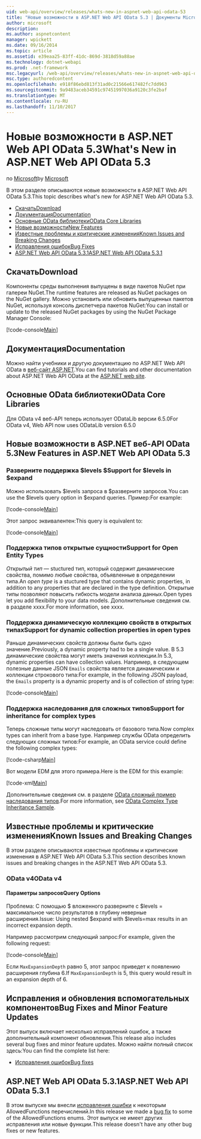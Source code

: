 ```yaml
---
uid: web-api/overview/releases/whats-new-in-aspnet-web-api-odata-53
title: "Новые возможности в ASP.NET Web API OData 5.3 | Документы Microsoft"
author: microsoft
description: 
ms.author: aspnetcontent
manager: wpickett
ms.date: 09/16/2014
ms.topic: article
ms.assetid: e39eaa25-83ff-41dc-869d-3818d59a88ae
ms.technology: dotnet-webapi
ms.prod: .net-framework
msc.legacyurl: /web-api/overview/releases/whats-new-in-aspnet-web-api-odata-53
msc.type: authoredcontent
ms.openlocfilehash: e918f86ebd813f31ad0c21566e617482fc7dd963
ms.sourcegitcommit: 9a9483aceb34591c97451997036a9120c3fe2baf
ms.translationtype: MT
ms.contentlocale: ru-RU
ms.lasthandoff: 11/10/2017
---
```

<a name="whats-new-in-aspnet-web-api-odata-53"></a><span data-ttu-id="8bdc7-102">Новые возможности в ASP.NET Web API OData 5.3</span><span class="sxs-lookup"><span data-stu-id="8bdc7-102">What's New in ASP.NET Web API OData 5.3</span></span>
====================
<span data-ttu-id="8bdc7-103">по [Microsoft](https://github.com/microsoft)</span><span class="sxs-lookup"><span data-stu-id="8bdc7-103">by [Microsoft](https://github.com/microsoft)</span></span>

<span data-ttu-id="8bdc7-104">В этом разделе описываются новые возможности в ASP.NET Web API OData 5.3.</span><span class="sxs-lookup"><span data-stu-id="8bdc7-104">This topic describes what's new for ASP.NET Web API OData 5.3.</span></span>

- [<span data-ttu-id="8bdc7-105">Скачать</span><span class="sxs-lookup"><span data-stu-id="8bdc7-105">Download</span></span>](#download)
- [<span data-ttu-id="8bdc7-106">Документация</span><span class="sxs-lookup"><span data-stu-id="8bdc7-106">Documentation</span></span>](#documentation)
- [<span data-ttu-id="8bdc7-107">Основные OData библиотеки</span><span class="sxs-lookup"><span data-stu-id="8bdc7-107">OData Core Libraries</span></span>](#corelib)
- [<span data-ttu-id="8bdc7-108">Новые возможности</span><span class="sxs-lookup"><span data-stu-id="8bdc7-108">New Features</span></span>](#newf)
- [<span data-ttu-id="8bdc7-109">Известные проблемы и критические изменения</span><span class="sxs-lookup"><span data-stu-id="8bdc7-109">Known Issues and Breaking Changes</span></span>](#known-issues)
- [<span data-ttu-id="8bdc7-110">Исправления ошибок</span><span class="sxs-lookup"><span data-stu-id="8bdc7-110">Bug Fixes</span></span>](#bug-fixes)
- [<span data-ttu-id="8bdc7-111">ASP.NET Web API OData 5.3.1</span><span class="sxs-lookup"><span data-stu-id="8bdc7-111">ASP.NET Web API OData 5.3.1</span></span>](#OD)

<a id="download"></a>
## <a name="download"></a><span data-ttu-id="8bdc7-112">Скачать</span><span class="sxs-lookup"><span data-stu-id="8bdc7-112">Download</span></span>

<span data-ttu-id="8bdc7-113">Компоненты среды выполнения выпущены в виде пакетов NuGet при галереи NuGet.</span><span class="sxs-lookup"><span data-stu-id="8bdc7-113">The runtime features are released as NuGet packages on the NuGet gallery.</span></span> <span data-ttu-id="8bdc7-114">Можно установить или обновить выпущенных пакетов NuGet, используя консоль диспетчера пакетов NuGet:</span><span class="sxs-lookup"><span data-stu-id="8bdc7-114">You can install or update to the released NuGet packages by using the NuGet Package Manager Console:</span></span>

[!code-console[Main](whats-new-in-aspnet-web-api-odata-53/samples/sample1.cmd)]

<a id="documentation"></a>
## <a name="documentation"></a><span data-ttu-id="8bdc7-115">Документация</span><span class="sxs-lookup"><span data-stu-id="8bdc7-115">Documentation</span></span>

<span data-ttu-id="8bdc7-116">Можно найти учебники и другую документацию по ASP.NET Web API OData в [веб-сайт ASP.NET](../odata-support-in-aspnet-web-api/index.md).</span><span class="sxs-lookup"><span data-stu-id="8bdc7-116">You can find tutorials and other documentation about ASP.NET Web API OData at the [ASP.NET web site](../odata-support-in-aspnet-web-api/index.md).</span></span>

<a id="corelib"></a>
## <a name="odata-core-libraries"></a><span data-ttu-id="8bdc7-117">Основные OData библиотеки</span><span class="sxs-lookup"><span data-stu-id="8bdc7-117">OData Core Libraries</span></span>

<span data-ttu-id="8bdc7-118">Для OData v4 веб-API теперь использует ODataLib версии 6.5.0</span><span class="sxs-lookup"><span data-stu-id="8bdc7-118">For OData v4, Web API now uses ODataLib version 6.5.0</span></span>

<a id="newf"></a>
## <a name="new-features-in-aspnet-web-api-odata-53"></a><span data-ttu-id="8bdc7-119">Новые возможности в ASP.NET веб-API OData 5.3</span><span class="sxs-lookup"><span data-stu-id="8bdc7-119">New Features in ASP.NET Web API OData 5.3</span></span>

### <a name="support-for-levels-in-expand"></a><span data-ttu-id="8bdc7-120">Разверните поддержка $levels $</span><span class="sxs-lookup"><span data-stu-id="8bdc7-120">Support for $levels in $expand</span></span>

<span data-ttu-id="8bdc7-121">Можно использовать $levels запроса в $разверните запросов.</span><span class="sxs-lookup"><span data-stu-id="8bdc7-121">You can use the $levels query option in $expand queries.</span></span> <span data-ttu-id="8bdc7-122">Пример:</span><span class="sxs-lookup"><span data-stu-id="8bdc7-122">For example:</span></span>

[!code-console[Main](whats-new-in-aspnet-web-api-odata-53/samples/sample2.cmd)]

<span data-ttu-id="8bdc7-123">Этот запрос эквивалентен:</span><span class="sxs-lookup"><span data-stu-id="8bdc7-123">This query is equivalent to:</span></span>

[!code-console[Main](whats-new-in-aspnet-web-api-odata-53/samples/sample3.cmd)]

<a id="open-entity-types"></a>
### <a name="support-for-open-entity-types"></a><span data-ttu-id="8bdc7-124">Поддержка типов открытые сущности</span><span class="sxs-lookup"><span data-stu-id="8bdc7-124">Support for Open Entity Types</span></span>

<span data-ttu-id="8bdc7-125">*Открытый тип* — stuctured тип, который содержит динамические свойства, помимо любые свойства, объявленные в определении типа.</span><span class="sxs-lookup"><span data-stu-id="8bdc7-125">An *open type* is a stuctured type that contains dynamic properties, in addition to any properties that are declared in the type definition.</span></span> <span data-ttu-id="8bdc7-126">Открытые типы позволяют повысить гибкость модели анализа данных.</span><span class="sxs-lookup"><span data-stu-id="8bdc7-126">Open types let you add flexibility to your data models.</span></span> <span data-ttu-id="8bdc7-127">Дополнительные сведения см. в разделе xxxx.</span><span class="sxs-lookup"><span data-stu-id="8bdc7-127">For more information, see xxxx.</span></span>

### <a name="support-for-dynamic-collection-properties-in-open-types"></a><span data-ttu-id="8bdc7-128">Поддержка динамическую коллекцию свойств в открытых типах</span><span class="sxs-lookup"><span data-stu-id="8bdc7-128">Support for dynamic collection properties in open types</span></span>

<span data-ttu-id="8bdc7-129">Раньше динамических свойств должны были быть одно значение.</span><span class="sxs-lookup"><span data-stu-id="8bdc7-129">Previously, a dynamic property had to be a single value.</span></span> <span data-ttu-id="8bdc7-130">В 5.3 динамические свойства могут иметь значения коллекции.</span><span class="sxs-lookup"><span data-stu-id="8bdc7-130">In 5.3, dynamic properties can have collection values.</span></span> <span data-ttu-id="8bdc7-131">Например, в следующем полезные данные JSON `Emails` свойства является динамическим и коллекции строкового типа:</span><span class="sxs-lookup"><span data-stu-id="8bdc7-131">For example, in the following JSON payload, the `Emails` property is a dynamic property and is of collection of string type:</span></span>

[!code-console[Main](whats-new-in-aspnet-web-api-odata-53/samples/sample4.cmd)]

### <a name="support-for-inheritance-for-complex-types"></a><span data-ttu-id="8bdc7-132">Поддержка наследования для сложных типов</span><span class="sxs-lookup"><span data-stu-id="8bdc7-132">Support for inheritance for complex types</span></span>

<span data-ttu-id="8bdc7-133">Теперь сложные типы могут наследовать от базового типа.</span><span class="sxs-lookup"><span data-stu-id="8bdc7-133">Now complex types can inherit from a base type.</span></span> <span data-ttu-id="8bdc7-134">Например службы OData определить следующих сложных типов:</span><span class="sxs-lookup"><span data-stu-id="8bdc7-134">For example, an OData service could define the following complex types:</span></span>

[!code-csharp[Main](whats-new-in-aspnet-web-api-odata-53/samples/sample5.cs)]

<span data-ttu-id="8bdc7-135">Вот модели EDM для этого примера.</span><span class="sxs-lookup"><span data-stu-id="8bdc7-135">Here is the EDM for this example:</span></span>

[!code-xml[Main](whats-new-in-aspnet-web-api-odata-53/samples/sample6.xml?highlight=8,15)]

<span data-ttu-id="8bdc7-136">Дополнительные сведения см. в разделе [OData сложный пример наследования типов](http://aspnet.codeplex.com/SourceControl/latest#Samples/WebApi/OData/v4/ODataComplexTypeInheritanceSample/ReadMe.txt).</span><span class="sxs-lookup"><span data-stu-id="8bdc7-136">For more information, see [OData Complex Type Inheritance Sample](http://aspnet.codeplex.com/SourceControl/latest#Samples/WebApi/OData/v4/ODataComplexTypeInheritanceSample/ReadMe.txt).</span></span>

<a id="known-issues"></a>
## <a name="known-issues-and-breaking-changes"></a><span data-ttu-id="8bdc7-137">Известные проблемы и критические изменения</span><span class="sxs-lookup"><span data-stu-id="8bdc7-137">Known Issues and Breaking Changes</span></span>

<span data-ttu-id="8bdc7-138">В этом разделе описываются известные проблемы и критические изменения в ASP.NET Web API OData 5.3.</span><span class="sxs-lookup"><span data-stu-id="8bdc7-138">This section describes known issues and breaking changes in the ASP.NET Web API OData 5.3.</span></span>

### <a name="odata-v4"></a><span data-ttu-id="8bdc7-139">OData v4</span><span class="sxs-lookup"><span data-stu-id="8bdc7-139">OData v4</span></span>

#### <a name="query-options"></a><span data-ttu-id="8bdc7-140">Параметры запросов</span><span class="sxs-lookup"><span data-stu-id="8bdc7-140">Query Options</span></span>

<span data-ttu-id="8bdc7-141">Проблема: С помощью $ вложенного разверните с $levels = максимальное число результатов в глубину неверные расширения.</span><span class="sxs-lookup"><span data-stu-id="8bdc7-141">Issue: Using nested $expand with $levels=max results in an incorrect expansion depth.</span></span>

<span data-ttu-id="8bdc7-142">Например рассмотрим следующий запрос:</span><span class="sxs-lookup"><span data-stu-id="8bdc7-142">For example, given the following request:</span></span>

[!code-console[Main](whats-new-in-aspnet-web-api-odata-53/samples/sample7.cmd)]

<span data-ttu-id="8bdc7-143">Если `MaxExpansionDepth` равно 5, этот запрос приведет к появлению расширения глубина 6.</span><span class="sxs-lookup"><span data-stu-id="8bdc7-143">If `MaxExpansionDepth` is 5, this query would result in an expansion depth of 6.</span></span>

<a id="bug-fixes"></a>
## <a name="bug-fixes-and-minor-feature-updates"></a><span data-ttu-id="8bdc7-144">Исправления и обновления вспомогательных компонентов</span><span class="sxs-lookup"><span data-stu-id="8bdc7-144">Bug Fixes and Minor Feature Updates</span></span>

<span data-ttu-id="8bdc7-145">Этот выпуск включает несколько исправлений ошибок, а также дополнительный компонент обновления.</span><span class="sxs-lookup"><span data-stu-id="8bdc7-145">This release also includes several bug fixes and minor feature updates.</span></span> <span data-ttu-id="8bdc7-146">Можно найти полный список здесь:</span><span class="sxs-lookup"><span data-stu-id="8bdc7-146">You can find the complete list here:</span></span>

- [<span data-ttu-id="8bdc7-147">Исправления ошибок</span><span class="sxs-lookup"><span data-stu-id="8bdc7-147">Bug fixes</span></span>](https://aspnetwebstack.codeplex.com/workitem/list/advanced?keyword=&status=All&type=All&priority=All&release=v5.3%20Beta&assignedTo=All&component=Web%20API|Web%20API%20OData&sortField=AssignedTo&sortDirection=Ascending&page=0&reasonClosed=Fixed)

<a id="OD"></a>
## <a name="aspnet-web-api-odata-531"></a><span data-ttu-id="8bdc7-148">ASP.NET Web API OData 5.3.1</span><span class="sxs-lookup"><span data-stu-id="8bdc7-148">ASP.NET Web API OData 5.3.1</span></span>

<span data-ttu-id="8bdc7-149">В этом выпуске мы внесли [исправления ошибки](https://aspnetwebstack.codeplex.com/workitem/list/advanced?keyword=&amp;status=All&amp;type=All&amp;priority=All&amp;release=v5.3.1%20Beta&amp;assignedTo=All&amp;component=Web%20API%20OData&amp;sortField=LastUpdatedDate&amp;sortDirection=Descending&amp;page=0&amp;reasonClosed=All) к некоторым AllowedFunctions перечислений.</span><span class="sxs-lookup"><span data-stu-id="8bdc7-149">In this release we made a [bug fix](https://aspnetwebstack.codeplex.com/workitem/list/advanced?keyword=&amp;status=All&amp;type=All&amp;priority=All&amp;release=v5.3.1%20Beta&amp;assignedTo=All&amp;component=Web%20API%20OData&amp;sortField=LastUpdatedDate&amp;sortDirection=Descending&amp;page=0&amp;reasonClosed=All) to some of the AllowedFunctions enums.</span></span> <span data-ttu-id="8bdc7-150">Этот выпуск не имеет других исправления или новые функции.</span><span class="sxs-lookup"><span data-stu-id="8bdc7-150">This release doesn't have any other bug fixes or new features.</span></span>
